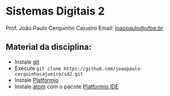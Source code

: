 # Sistemas Digitais 2

Prof. João Paulo Cerquinho Cajueiro
Email: [joaopaulo@ufpe.br](mailto:joaopaulo@ufpe.br)

## Material da disciplina:

 - Instale [git](https://git-scm.com/)
 - Execute `git clone https://github.com/joaopaulo-cerquinhocajueiro/sd2.git`
 - Instale [Platformio](http://platformio.org/#!/)
 - Instale [atom](https://atom.io/) com o pacote [Platformio IDE](http://docs.platformio.org/en/latest/ide/atom.html)
